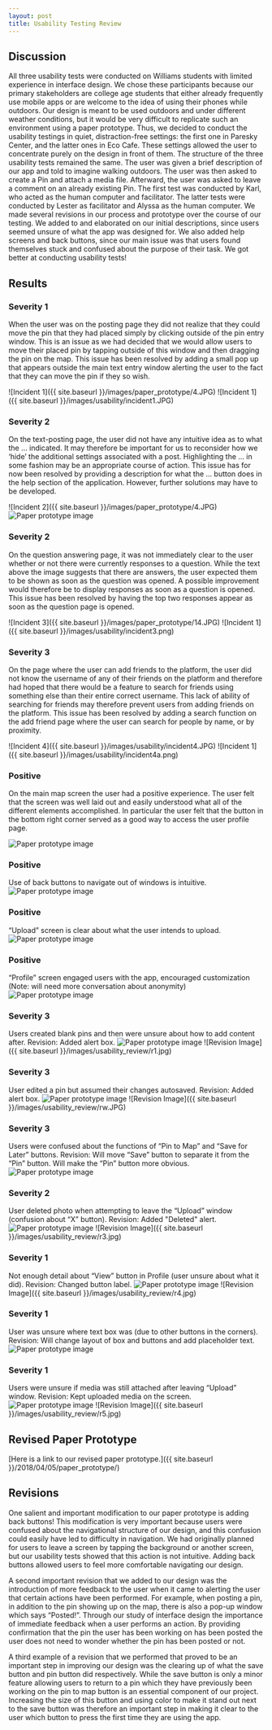 ```yaml
---
layout: post
title: Usability Testing Review
---
```

## Discussion
All three usability tests were conducted on Williams students with limited experience in interface design. We chose these participants because our primary stakeholders are college age students that either already frequently use mobile apps or are welcome to the idea of using their phones while outdoors. Our design is meant to be used outdoors and under different weather conditions, but it would be very difficult to replicate such an environment using a paper prototype. Thus, we decided to conduct the usability testings in quiet, distraction-free settings: the first one in Paresky Center, and the latter ones in Eco Cafe. These settings allowed the user to concentrate purely on the design in front of them.
The structure of the three usability tests remained the same. The user was given a brief description of our app and told to imagine walking outdoors. The user was then asked to create a Pin and attach a media file. Afterward, the user was asked to leave a comment on an already existing Pin. The first test was conducted by Karl, who acted as the human computer and facilitator. The latter tests were conducted by Lester as facilitator and Alyssa as the human computer.
We made several revisions in our process and prototype over the course of our testing. We added to and elaborated on our initial descriptions, since users seemed unsure of what the app was designed for. We also added help screens and back buttons, since our main issue was that users found themselves stuck and confused about the purpose of their task. We got better at conducting usability tests!

## Results
### Severity 1
When the user was on the posting page they did not realize that they could move the pin that they had placed simply by clicking outside of the pin entry window. This is an issue as we had decided that we would allow users to move their placed pin by tapping outside of this window and then dragging the pin on the map. This issue has been resolved by adding a small pop up that appears outside the main text entry window alerting the user to the fact that they can move the pin if they so wish.

![Incident 1]({{ site.baseurl }}/images/paper_prototype/4.JPG)
![Incident 1]({{ site.baseurl }}/images/usability/incident1.JPG)


### Severity 2
On the text-posting page, the user did not have any intuitive idea as to what the … indicated. It may therefore be important for us to reconsider how we ‘hide’ the additional settings associated with a post. Highlighting the … in some fashion may be an appropriate course of action. This issue has for now been resolved by providing a description for what the … button does in the help section of the application. However, further solutions may have to be developed.

![Incident 2]({{ site.baseurl }}/images/paper_prototype/4.JPG)
<img src="{{ site.baseurl }}/images/paper_prototype/28.JPG" alt="Paper prototype image">

### Severity 2
On the question answering page, it was not immediately clear to the user whether or not there were currently responses to a question. While the text above the image suggests that there are answers, the user expected them to be shown as soon as the question was opened. A possible improvement would therefore be to display responses as soon as a question is opened. This issue has been resolved by having the top two responses appear as soon as the question page is opened.

![Incident 3]({{ site.baseurl }}/images/paper_prototype/14.JPG)
![Incident 1]({{ site.baseurl }}/images/usability/incident3.png)

### Severity 3
On the page where the user can add friends to the platform, the user did not know the username of any of their friends on the platform and therefore had hoped that there would be a feature to search for friends using something else than their entire correct username. This lack of ability of searching for friends may therefore prevent users from adding friends on the platform. This issue has been resolved by adding a search function on the add friend page where the user can search for people by name, or by proximity.

![Incident 4]({{ site.baseurl }}/images/usability/incident4.JPG)
![Incident 1]({{ site.baseurl }}/images/usability/incident4a.png)

### Positive
On the main map screen the user had a positive experience. The user felt that the screen was well laid out and easily understood what all of the different elements accomplished. In particular the user felt that the button in the bottom right corner served as a good way to access the user profile page.

<img src="{{ site.baseurl }}/images/paper_prototype/2.JPG" alt="Paper prototype image">

### Positive
Use of back buttons to navigate out of windows is intuitive.
<img src="{{ site.baseurl }}/images/paper_prototype/4.JPG" alt="Paper prototype image">

### Positive
“Upload” screen is clear about what the user intends to upload.
<img src="{{ site.baseurl }}/images/paper_prototype/7.JPG" alt="Paper prototype image">

### Positive
“Profile” screen engaged users with the app, encouraged customization (Note: will need more conversation about anonymity)
<img src="{{ site.baseurl }}/images/paper_prototype/23.JPG" alt="Paper prototype image">

### Severity 3
Users created blank pins and then were unsure about how to add content after.
Revision: Added alert box.
<img src="{{ site.baseurl }}/images/paper_prototype/3.JPG" alt="Paper prototype image">
![Revision Image]({{ site.baseurl }}/images/usability_review/r1.jpg)

### Severity 3
User edited a pin but assumed their changes autosaved.
Revision: Added alert box.
<img src="{{ site.baseurl }}/images/paper_prototype/4.JPG" alt="Paper prototype image">
![Revision Image]({{ site.baseurl }}/images/usability_review/rw.JPG)

### Severity 3
Users were confused about the functions of “Pin to Map” and “Save for Later” buttons.
Revision: Will move “Save” button to separate it from the “Pin” button. Will make the “Pin” button more obvious.
<img src="{{ site.baseurl }}/images/paper_prototype/4.JPG" alt="Paper prototype image">

### Severity 2
User deleted photo when attempting to leave the “Upload” window (confusion about “X” button).
Revision: Added "Deleted" alert.
<img src="{{ site.baseurl }}/images/paper_prototype/8.JPG" alt="Paper prototype image">
![Revision Image]({{ site.baseurl }}/images/usability_review/r3.jpg)

### Severity 1
Not enough detail about “View” button in Profile (user unsure about what it did).
Revision: Changed button label.
<img src="{{ site.baseurl }}/images/paper_prototype/23.JPG" alt="Paper prototype image">
![Revision Image]({{ site.baseurl }}/images/usability_review/r4.jpg)


### Severity 1
User was unsure where text box was (due to other buttons in the corners).
Revision: Will change layout of box and buttons and add placeholder text.
<img src="{{ site.baseurl }}/images/paper_prototype/4.JPG" alt="Paper prototype image">


### Severity 1
Users were unsure if media was still attached after leaving “Upload” window.
Revision: Kept uploaded media on the screen.
<img src="{{ site.baseurl }}/images/paper_prototype/7.JPG" alt="Paper prototype image">
![Revision Image]({{ site.baseurl }}/images/usability_review/r5.jpg)


## Revised Paper Prototype
[Here is a link to our revised paper prototype.]({{ site.baseurl }}/2018/04/05/paper_prototype/)

## Revisions
One salient and important modification to our paper prototype is adding back buttons! This modification is very important because users were confused about the navigational structure of our design, and this confusion could easily have led to difficulty in navigation. We had originally planned for users to leave a screen by tapping the background or another screen, but our usability tests showed that this action is not intuitive. Adding back buttons allowed users to feel more comfortable navigating our design.

A second important revision that we added to our design was the introduction of more feedback to the user when it came to alerting the user that certain actions have been performed. For example, when posting a pin, in addition to the pin showing up on the map, there is also a pop-up window which says “Posted!”. Through our study of interface design the importance of immediate feedback when a user performs an action. By providing confirmation that the pin the user has been working on has been posted the user does not need to wonder whether the pin has been posted or not.

A third example of a revision that we performed that proved to be an important step in improving our design was the clearing up of what the save button and pin button did respectively. While the save button is only a minor feature allowing users to return to a pin which they have previously been working on the pin to map button is an essential component of our project. Increasing the size of this button and using color to make it stand out next to the save button was therefore an important step in making it clear to the user which button to press the first time they are using the app.
